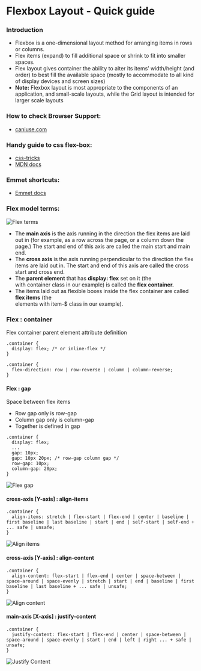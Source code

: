 # Flexbox Layout - Quick guide

### Introduction

- Flexbox is a one-dimensional layout method for arranging items in rows or columns.
- Flex items (expand) to fill additional space or shrink to fit into smaller spaces.
- Flex layout gives container the ability to alter its items’ width/height (and order) to best fill the available space (mostly to accommodate to all kind of display devices and screen sizes)
- **Note:** Flexbox layout is most appropriate to the components of an application, and small-scale layouts, while the Grid layout is intended for larger scale layouts

### How to check Browser Support:

- [caniuse.com](https://caniuse.com/)

### Handy guide to css flex-box:

- [css-tricks](https://css-tricks.com/snippets/css/a-guide-to-flexbox/)
- [MDN docs](https://developer.mozilla.org/en-US/docs/Learn/CSS/CSS_layout/Flexbox)

### Emmet shortcuts:

- [Emmet docs](https://docs.emmet.io/cheat-sheet/)

### Flex model terms:

![Flex terms](./flex_terms.png 'Flex terms')

- The **main axis** is the axis running in the direction the flex items are laid out in (for example, as a row across the page, or a column down the page.) The start and end of this axis are called the main start and main end.
- The **cross axis** is the axis running perpendicular to the direction the flex items are laid out in. The start and end of this axis are called the cross start and cross end.
- The **parent element** that has **display: flex** set on it (the <section> with container class in our example) is called the **flex container.**
- The items laid out as flexible boxes inside the flex container are called **flex items** (the <div> elements with item-$ class in our example).

### Flex : container

Flex container parent element attribute definition

```
.container {
  display: flex; /* or inline-flex */
}
```

```
.container {
  flex-direction: row | row-reverse | column | column-reverse;
}
```

#### Flex : gap

Space between flex items

- Row gap only is row-gap
- Column gap only is column-gap
- Together is defined in gap

```
.container {
  display: flex;
  ...
  gap: 10px;
  gap: 10px 20px; /* row-gap column gap */
  row-gap: 10px;
  column-gap: 20px;
}
```

![Flex gap](./images/flex/gap-1.svg 'Flex gap')

#### cross-axis [Y-axis] : align-items

```
.container {
  align-items: stretch | flex-start | flex-end | center | baseline | first baseline | last baseline | start | end | self-start | self-end + ... safe | unsafe;
}
```

![Align items](./images/flex/align-items.svg 'Align items')

#### cross-axis [Y-axis] : align-content

```
.container {
  align-content: flex-start | flex-end | center | space-between | space-around | space-evenly | stretch | start | end | baseline | first baseline | last baseline + ... safe | unsafe;
}
```

![Align content](./images/flex/align-content.svg 'Align content')

#### main-axis [X-axis] : justify-content

```
.container {
  justify-content: flex-start | flex-end | center | space-between | space-around | space-evenly | start | end | left | right ... + safe | unsafe;
}
```

![Justify Content](./images/flex/justify-content.svg 'Justify Content')
